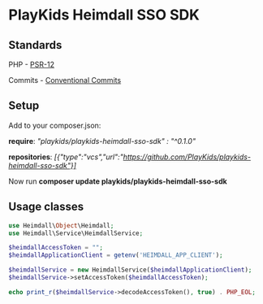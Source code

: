 # PlayKids Heimdall SSO SDK

## Standards

PHP - [PSR-12](https://www.php-fig.org/psr/psr-12/)

Commits - [Conventional Commits](https://www.conventionalcommits.org/)

## Setup

Add to your composer.json:

**require**: _"playkids/playkids-heimdall-sso-sdk" : "^0.1.0"_

**repositories**: _[{"type":"vcs","url":"https://github.com/PlayKids/playkids-heimdall-sso-sdk"}]_
 
Now run **composer update playkids/playkids-heimdall-sso-sdk**

## Usage classes 

```php
use Heimdall\Object\Heimdall;
use Heimdall\Service\HeimdallService;

$heimdallAccessToken = "";
$heimdallApplicationClient = getenv('HEIMDALL_APP_CLIENT');

$heimdallService = new HeimdallService($heimdallApplicationClient);
$heimdallService->setAccessToken($heimdallAccessToken);

echo print_r($heimdallService->decodeAccessToken(), true) . PHP_EOL;
```
